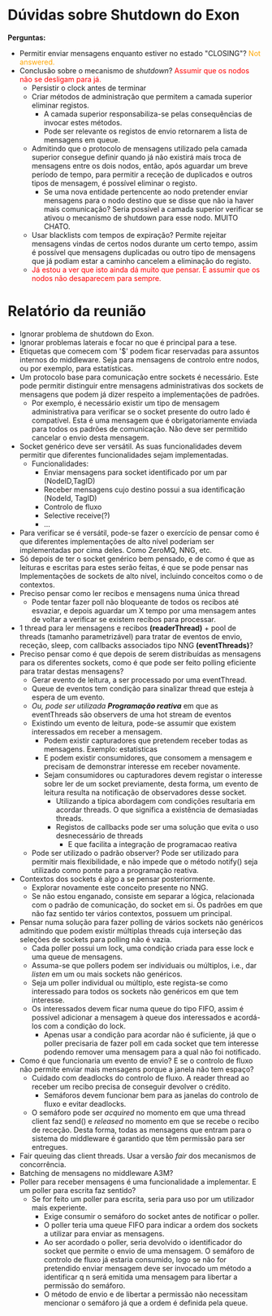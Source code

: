 # Dúvidas sobre Shutdown do Exon

**Perguntas:**
- Permitir enviar mensagens enquanto estiver no estado "CLOSING"? <span style="color:orange">Not answered.</span>
- Conclusão sobre o mecanismo de *shutdown*? <span style="color:red">Assumir que os nodos não se desligam para já.</span>
	- Persistir o clock antes de terminar
	- Criar métodos de administração que permitem a camada superior eliminar registos.
		- A camada superior responsabiliza-se pelas consequências de invocar estes métodos.
		- Pode ser relevante os registos de envio retornarem a lista de mensagens em queue.
	- Admitindo que o protocolo de mensagens utilizado pela camada superior consegue definir quando já não existirá mais troca de mensagens entre os dois nodos, então, após aguardar um breve período de tempo, para permitir a receção de duplicados e outros tipos de mensagem, é possível eliminar o registo.
		- Se uma nova entidade pertencente ao nodo pretender enviar mensagens para o nodo destino que se disse que não ia haver mais comunicação? Seria possível a camada superior verificar se ativou o mecanismo de shutdown para esse nodo. MUITO CHATO.
	- Usar blacklists com tempos de expiração? Permite rejeitar mensagens vindas de certos nodos durante um certo tempo, assim é possível que mensagens duplicadas ou outro tipo de mensagens que já podiam estar a caminho cancelem a eliminação do registo.
	- <span style="color:red">Já estou a ver que isto ainda dá muito que pensar. E assumir que os nodos não desaparecem para sempre.</span>

# Relatório da reunião

- Ignorar problema de shutdown do Exon.
- Ignorar problemas laterais e focar no que é principal para a tese.
- Etiquetas que comecem com '$' podem ficar reservadas para assuntos internos do middleware. Seja para mensagens de controlo entre nodos, ou por exemplo, para estatísticas. 
- Um protocolo base para comunicação entre sockets é necessário. Este pode permitir distinguir entre mensagens administrativas dos sockets de mensagens que podem já dizer respeito a implementações de padrões.
	- Por exemplo, é necessário existir um tipo de mensagem administrativa para verificar se o socket presente do outro lado é compatível. Esta é uma mensagem que é obrigatoriamente enviada para todos os padrões de comunicação. Não deve ser permitido cancelar o envio desta mensagem.
- Socket genérico deve ser versátil. As suas funcionalidades devem permitir que diferentes funcionalidades sejam implementadas. 
	- Funcionalidades:
		- Enviar mensagens para socket identificado por um par (NodeID,TagID)
		- Receber mensagens cujo destino possui a sua identificação (NodeId, TagID)
		- Controlo de fluxo
		- Selective receive(?) 
		- ...
- Para verificar se é versátil, pode-se fazer o exercício de pensar como é que diferentes implementações de alto nível poderiam ser implementadas por cima deles. Como ZeroMQ, NNG, etc.
- Só depois de ter o socket genérico bem pensado, e de como é que as leituras e escritas para estes serão feitas, é que se pode pensar nas Implementações de sockets de alto nível, incluindo conceitos como o de contextos. 
- Preciso pensar como ler recibos e mensagens numa única thread
	- Pode tentar fazer poll não bloqueante de todos os recibos até esvaziar, e depois aguardar um X tempo por uma mensagem antes de voltar a verificar se existem recibos para processar.
- 1 thread para ler mensagens e recibos **(readerThread)** + pool de threads (tamanho parametrizável) para tratar de eventos de envio, receção, sleep, com callbacks associados tipo NNG **(eventThreads)**?
- Preciso pensar como é que depois de serem distribuídas as mensagens para os diferentes sockets, como é que pode ser feito polling eficiente para tratar destas mensagens?
	- Gerar evento de leitura, a ser processado por uma eventThread. 
	- Queue de eventos tem condição para sinalizar thread que esteja à espera de um evento.
	- *Ou, pode ser utilizada **Programação reativa*** em que as eventThreads são observers de uma hot stream de eventos
	- Existindo um evento de leitura, pode-se assumir que existem interessados em receber a mensagem.
		- Podem existir capturadores que pretendem receber todas as mensagens. Exemplo: estatisticas
		- E podem existir consumidores, que consomem a mensagem e precisam de demonstrar interesse em receber novamente. 
		- Sejam consumidores ou capturadores devem registar o interesse sobre ler de um socket previamente, desta forma, um evento de leitura resulta na notificação de observadores desse socket.
			- Utilizando a tipica abordagem com condições resultaria em acordar threads. O que significa a existência de demasiadas threads.
			- Registos de callbacks pode ser uma solução que evita o uso desnecessário de threads
				- E que facilita a integração de programacao reativa
	- Pode ser utilizado o padrão observer? Pode ser utilizado para permitir mais flexibilidade, e não impede que o método notify() seja utilizado como ponte para a programação reativa.
- Contextos dos sockets é algo a se pensar posteriormente.
	- Explorar novamente este conceito presente no NNG.
	- Se não estou enganado, consiste em separar a lógica, relacionada com o padrão de comunicação, do socket em si. Os padrões em que não faz sentido ter vários contextos, possuem um principal.
- Pensar numa solução para fazer polling de vários sockets não genéricos admitindo que podem existir múltiplas threads cuja interseção das seleções de sockets para polling não é vazia.
	- Cada poller possui um lock, uma condição criada para esse lock e uma queue de mensagens.
	- Assuma-se que pollers podem ser individuais ou múltiplos, i.e., dar *listen* em um ou mais sockets não genéricos.
	- Seja um poller individual ou múltiplo, este regista-se como interessado para todos os sockets não genéricos em que tem interesse.
	- Os interessados devem ficar numa queue do tipo FIFO, assim é possível adicionar a mensagem à queue dos interessados e acordá-los com a condição do lock.
		- Apenas usar a condição para acordar não é suficiente, já que o poller precisaria de fazer poll em cada socket que tem interesse podendo remover uma mensagem para a qual não foi notificado.
- Como é que funcionaria um evento de envio? E se o controlo de fluxo não permite enviar mais mensagens porque a janela não tem espaço?
	- Cuidado com deadlocks do controlo de fluxo. A reader thread ao receber um recibo precisa de conseguir devolver o crédito. 
		- Semáforos devem funcionar bem para as janelas do controlo de fluxo e evitar deadlocks.
	- O semáforo pode ser *acquired* no momento em que uma thread client faz send() e *released* no momento em que se recebe o recibo de receção. Desta forma, todas as mensagens que entram para o sistema do middleware é garantido que têm permissão para ser entregues.
- Fair queuing das client threads. Usar a versão *fair* dos mecanismos de concorrência.
- Batching de mensagens no middleware A3M?
- Poller para receber mensagens é uma funcionalidade a implementar. E um poller para escrita faz sentido?
	- Se for feito um poller para escrita, seria para uso por um utilizador mais experiente.
		- Exige consumir o semáforo do socket antes de notificar o poller.
		- O poller teria uma queue FIFO para indicar a ordem dos sockets a utilizar para enviar as mensagens.
		- Ao ser acordado o poller, seria devolvido o identificador do socket que permite o envio de uma mensagem. O semáforo de controlo de fluxo já estaria consumido, logo se não for pretendido enviar mensagem deve ser invocado um método a identificar q n será emitida uma mensagem para libertar a permissão do semáforo.
		- O método de envio e de libertar a permissão não necessitam mencionar o semáforo já que a ordem é definida pela queue.